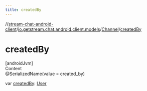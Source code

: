 ```yaml
---
title: createdBy
---
```

//[stream-chat-android-client](../../../index.md)/[io.getstream.chat.android.client.models](../index.md)/[Channel](index.md)/[createdBy](createdBy.md)



# createdBy  
[androidJvm]  
Content  
@SerializedName(value = created_by)  
  
var [createdBy](createdBy.md): [User](../User/index.md)  



